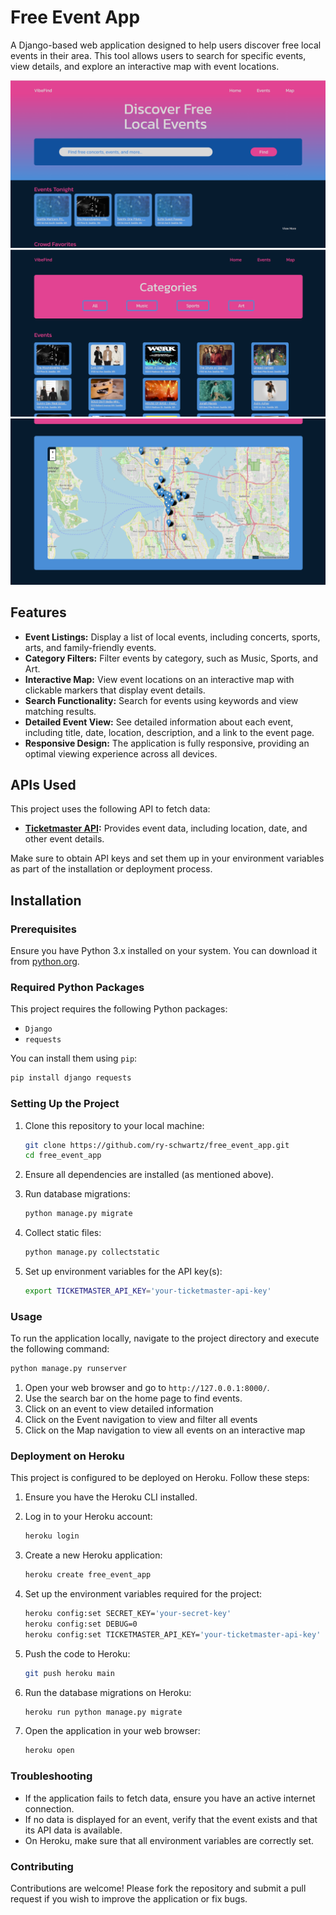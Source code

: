# Free Event App

A Django-based web application designed to help users discover free local events in their area. This tool allows users to search for specific events, view details, and explore an interactive map with event locations.

![Home Page Screenshot](screenshot_1.png)
![All Events Page Screenshot](screenshot_2.png)
![Map View Screenshot](screenshot_3.png)

## Features

- **Event Listings:** Display a list of local events, including concerts, sports, arts, and family-friendly events.
- **Category Filters:** Filter events by category, such as Music, Sports, and Art.
- **Interactive Map:** View event locations on an interactive map with clickable markers that display event details.
- **Search Functionality:** Search for events using keywords and view matching results.
- **Detailed Event View:** See detailed information about each event, including title, date, location, description, and a link to the event page.
- **Responsive Design:** The application is fully responsive, providing an optimal viewing experience across all devices.

## APIs Used

This project uses the following API to fetch data:

- **[Ticketmaster API](https://developer.ticketmaster.com/):** Provides event data, including location, date, and other event details.

Make sure to obtain API keys and set them up in your environment variables as part of the installation or deployment process.

## Installation

### Prerequisites

Ensure you have Python 3.x installed on your system. You can download it from [python.org](https://www.python.org/).

### Required Python Packages

This project requires the following Python packages:
- `Django`
- `requests`

You can install them using `pip`:

```bash
pip install django requests
```

### Setting Up the Project

1. Clone this repository to your local machine:

   ```bash
   git clone https://github.com/ry-schwartz/free_event_app.git
   cd free_event_app
   ```
2. Ensure all dependencies are installed (as mentioned above).

3. Run database migrations:

    ```bash
   python manage.py migrate
   ```

4. Collect static files:

    ```bash
   python manage.py collectstatic
   ```

5. Set up environment variables for the API key(s):

    ```bash
   export TICKETMASTER_API_KEY='your-ticketmaster-api-key'
   ```

### Usage

To run the application locally, navigate to the project directory and execute the following command:

   ```bash
   python manage.py runserver
   ```

1. Open your web browser and go to `http://127.0.0.1:8000/`.
2. Use the search bar on the home page to find events.
3. Click on an event to view detailed information
4. Click on the Event navigation to view and filter all events
5. Click on the Map navigation to view all events on an interactive map

### Deployment on Heroku

This project is configured to be deployed on Heroku. Follow these steps:

1. Ensure you have the Heroku CLI installed.

2. Log in to your Heroku account:

    ```bash
   heroku login
   ```

3. Create a new Heroku application:

    ```bash
   heroku create free_event_app
   ```

4. Set up the environment variables required for the project:

    ```bash
   heroku config:set SECRET_KEY='your-secret-key'
   heroku config:set DEBUG=0
   heroku config:set TICKETMASTER_API_KEY='your-ticketmaster-api-key'
   ```

5. Push the code to Heroku:

    ```bash
   git push heroku main
   ```

6. Run the database migrations on Heroku:

    ```bash
   heroku run python manage.py migrate
   ```

7. Open the application in your web browser:

    ```bash
   heroku open
   ```

### Troubleshooting

- If the application fails to fetch data, ensure you have an active internet connection.
- If no data is displayed for an event, verify that the event exists and that its API data is available.
- On Heroku, make sure that all environment variables are correctly set.

### Contributing

Contributions are welcome! Please fork the repository and submit a pull request if you wish to improve the application or fix bugs.